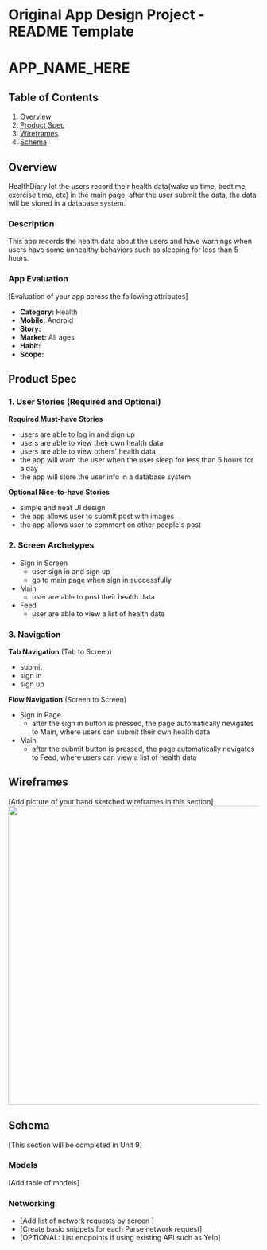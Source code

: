 Original App Design Project - README Template
===

# APP_NAME_HERE

## Table of Contents
1. [Overview](#Overview)
1. [Product Spec](#Product-Spec)
1. [Wireframes](#Wireframes)
2. [Schema](#Schema)

## Overview
HealthDiary let the users record their health data(wake up time, bedtime, exercise time, etc) in the main page, after the user submit the data, the data will be stored in a database system.

### Description
This app records the health data about the users and have warnings when users have some unhealthy behaviors such as sleeping for less than 5 hours.

### App Evaluation
[Evaluation of your app across the following attributes]
- **Category:** Health
- **Mobile:** Android
- **Story:** 
- **Market:** All ages
- **Habit:** 
- **Scope:** 

## Product Spec

### 1. User Stories (Required and Optional)

**Required Must-have Stories**

* users are able to log in and sign up
* users are able to view their own health data
* users are able to view others' health data
* the app will warn the user when the user sleep for less than 5 hours for a day
* the app will store the user info in a database system

**Optional Nice-to-have Stories**

* simple and neat UI design
* the app allows user to submit post with images
* the app allows user to comment on other people's post

### 2. Screen Archetypes

* Sign in Screen
   * user sign in and sign up
   * go to main page when sign in successfully
* Main
   * user are able to post their health data
* Feed
   * user are able to view a list of health data

### 3. Navigation

**Tab Navigation** (Tab to Screen)

* submit
* sign in
* sign up

**Flow Navigation** (Screen to Screen)

* Sign in Page
   * after the sign in button is pressed, the page automatically nevigates to Main, where users can submit their own health data
* Main
   * after the submit button is pressed, the page automatically nevigates to Feed, where users can view a list of health data

## Wireframes
[Add picture of your hand sketched wireframes in this section]
<img src="YOUR_WIREFRAME_IMAGE_URL" width=600>

## Schema 
[This section will be completed in Unit 9]
### Models
[Add table of models]
### Networking
- [Add list of network requests by screen ]
- [Create basic snippets for each Parse network request]
- [OPTIONAL: List endpoints if using existing API such as Yelp]
